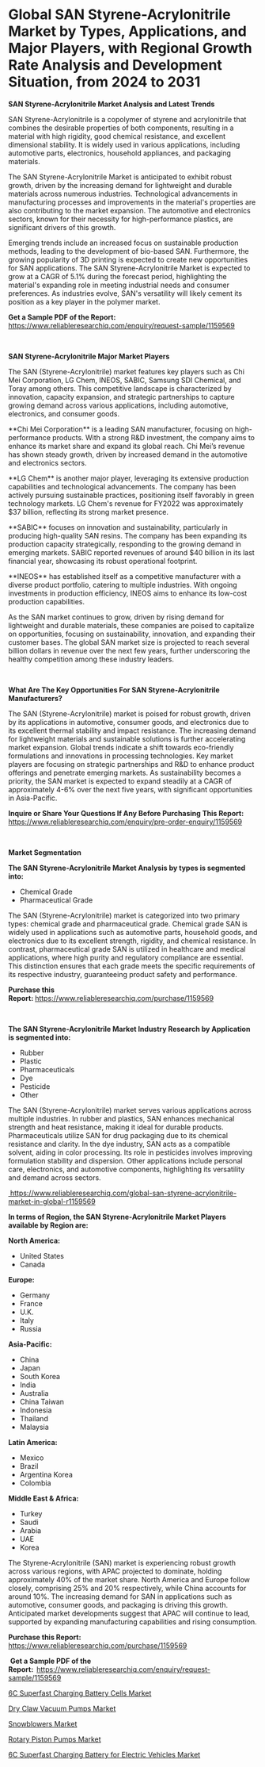 <p><h1>Global SAN Styrene-Acrylonitrile Market by Types, Applications, and Major Players, with Regional Growth Rate Analysis and Development Situation, from 2024 to 2031</h1></p><p><strong>SAN Styrene-Acrylonitrile Market Analysis and Latest Trends</strong></p>
<p><p>SAN Styrene-Acrylonitrile is a copolymer of styrene and acrylonitrile that combines the desirable properties of both components, resulting in a material with high rigidity, good chemical resistance, and excellent dimensional stability. It is widely used in various applications, including automotive parts, electronics, household appliances, and packaging materials.</p><p>The SAN Styrene-Acrylonitrile Market is anticipated to exhibit robust growth, driven by the increasing demand for lightweight and durable materials across numerous industries. Technological advancements in manufacturing processes and improvements in the material's properties are also contributing to the market expansion. The automotive and electronics sectors, known for their necessity for high-performance plastics, are significant drivers of this growth.</p><p>Emerging trends include an increased focus on sustainable production methods, leading to the development of bio-based SAN. Furthermore, the growing popularity of 3D printing is expected to create new opportunities for SAN applications. The SAN Styrene-Acrylonitrile Market is expected to grow at a CAGR of 5.1% during the forecast period, highlighting the material's expanding role in meeting industrial needs and consumer preferences. As industries evolve, SAN's versatility will likely cement its position as a key player in the polymer market.</p></p>
<p><strong>Get a Sample PDF of the Report:&nbsp;</strong> <a href="https://www.reliableresearchiq.com/enquiry/request-sample/1159569?utm_campaign=104&utm_medium=2&utm_source=Github&utm_content=ia&utm_term=05122024&utm_id=san-styrene-acrylonitrile">https://www.reliableresearchiq.com/enquiry/request-sample/1159569</a></p>
<p>&nbsp;</p>
<p><strong>SAN Styrene-Acrylonitrile Major Market Players</strong></p>
<p><p>The SAN (Styrene-Acrylonitrile) market features key players such as Chi Mei Corporation, LG Chem, INEOS, SABIC, Samsung SDI Chemical, and Toray among others. This competitive landscape is characterized by innovation, capacity expansion, and strategic partnerships to capture growing demand across various applications, including automotive, electronics, and consumer goods.</p><p>**Chi Mei Corporation** is a leading SAN manufacturer, focusing on high-performance products. With a strong R&D investment, the company aims to enhance its market share and expand its global reach. Chi Mei’s revenue has shown steady growth, driven by increased demand in the automotive and electronics sectors.</p><p>**LG Chem** is another major player, leveraging its extensive production capabilities and technological advancements. The company has been actively pursuing sustainable practices, positioning itself favorably in green technology markets. LG Chem's revenue for FY2022 was approximately $37 billion, reflecting its strong market presence.</p><p>**SABIC** focuses on innovation and sustainability, particularly in producing high-quality SAN resins. The company has been expanding its production capacity strategically, responding to the growing demand in emerging markets. SABIC reported revenues of around $40 billion in its last financial year, showcasing its robust operational footprint.</p><p>**INEOS** has established itself as a competitive manufacturer with a diverse product portfolio, catering to multiple industries. With ongoing investments in production efficiency, INEOS aims to enhance its low-cost production capabilities.</p><p>As the SAN market continues to grow, driven by rising demand for lightweight and durable materials, these companies are poised to capitalize on opportunities, focusing on sustainability, innovation, and expanding their customer bases. The global SAN market size is projected to reach several billion dollars in revenue over the next few years, further underscoring the healthy competition among these industry leaders.</p></p>
<p>&nbsp;</p>
<p><strong>What Are The Key Opportunities For SAN Styrene-Acrylonitrile Manufacturers?</strong></p>
<p><p>The SAN (Styrene-Acrylonitrile) market is poised for robust growth, driven by its applications in automotive, consumer goods, and electronics due to its excellent thermal stability and impact resistance. The increasing demand for lightweight materials and sustainable solutions is further accelerating market expansion. Global trends indicate a shift towards eco-friendly formulations and innovations in processing technologies. Key market players are focusing on strategic partnerships and R&D to enhance product offerings and penetrate emerging markets. As sustainability becomes a priority, the SAN market is expected to expand steadily at a CAGR of approximately 4-6% over the next five years, with significant opportunities in Asia-Pacific.</p></p>
<p><strong>Inquire or Share Your Questions If Any Before Purchasing This Report:</strong> <a href="https://www.reliableresearchiq.com/enquiry/pre-order-enquiry/1159569?utm_campaign=104&utm_medium=2&utm_source=Github&utm_content=ia&utm_term=05122024&utm_id=san-styrene-acrylonitrile">https://www.reliableresearchiq.com/enquiry/pre-order-enquiry/1159569</a></p>
<p>&nbsp;</p>
<p><strong>Market Segmentation</strong></p>
<p><strong>The SAN Styrene-Acrylonitrile Market Analysis by types is segmented into:</strong></p>
<p><ul><li>Chemical Grade</li><li>Pharmaceutical Grade</li></ul></p>
<p><p>The SAN (Styrene-Acrylonitrile) market is categorized into two primary types: chemical grade and pharmaceutical grade. Chemical grade SAN is widely used in applications such as automotive parts, household goods, and electronics due to its excellent strength, rigidity, and chemical resistance. In contrast, pharmaceutical grade SAN is utilized in healthcare and medical applications, where high purity and regulatory compliance are essential. This distinction ensures that each grade meets the specific requirements of its respective industry, guaranteeing product safety and performance.</p></p>
<p><strong>Purchase this Report:&nbsp;</strong><a href="https://www.reliableresearchiq.com/purchase/1159569?utm_campaign=104&utm_medium=2&utm_source=Github&utm_content=ia&utm_term=05122024&utm_id=san-styrene-acrylonitrile">https://www.reliableresearchiq.com/purchase/1159569</a></p>
<p>&nbsp;</p>
<p><strong>The SAN Styrene-Acrylonitrile Market Industry Research by Application is segmented into:</strong></p>
<p><ul><li>Rubber</li><li>Plastic</li><li>Pharmaceuticals</li><li>Dye</li><li>Pesticide</li><li>Other</li></ul></p>
<p><p>The SAN (Styrene-Acrylonitrile) market serves various applications across multiple industries. In rubber and plastics, SAN enhances mechanical strength and heat resistance, making it ideal for durable products. Pharmaceuticals utilize SAN for drug packaging due to its chemical resistance and clarity. In the dye industry, SAN acts as a compatible solvent, aiding in color processing. Its role in pesticides involves improving formulation stability and dispersion. Other applications include personal care, electronics, and automotive components, highlighting its versatility and demand across sectors.</p></p>
<p><a href="https://www.reliableresearchiq.com/global-san-styrene-acrylonitrile-market-in-global-r1159569?utm_campaign=104&utm_medium=2&utm_source=Github&utm_content=ia&utm_term=05122024&utm_id=san-styrene-acrylonitrile">&nbsp;https://www.reliableresearchiq.com/global-san-styrene-acrylonitrile-market-in-global-r1159569</a></p>
<p><strong>In terms of Region, the SAN Styrene-Acrylonitrile Market Players available by Region are:</strong></p>
<p>
    <p> <strong> North America: </strong>
        <ul>
            <li>United States</li>
            <li>Canada</li>
        </ul>
        </p> 
    <p> <strong> Europe: </strong>
        <ul>
            <li>Germany</li>
            <li>France</li>
            <li>U.K.</li>
            <li>Italy</li>
            <li>Russia</li>
        </ul>
        </p> 
    <p> <strong> Asia-Pacific: </strong>
        <ul>
            <li>China</li>
            <li>Japan</li>
            <li>South Korea</li>
            <li>India</li>
            <li>Australia</li>
            <li>China Taiwan</li>
            <li>Indonesia</li>
            <li>Thailand</li>
            <li>Malaysia</li>
        </ul>
        </p> 
    <p> <strong> Latin America: </strong>
        <ul>
            <li>Mexico</li>
            <li>Brazil</li>
            <li>Argentina Korea</li>
            <li>Colombia</li>
        </ul>
        </p> 
    <p> <strong> Middle East & Africa: </strong>
        <ul>
            <li>Turkey</li>
            <li>Saudi</li>
            <li>Arabia</li>
            <li>UAE</li>
            <li>Korea</li>
        </ul>
    </p>
    </p>
<p><p>The Styrene-Acrylonitrile (SAN) market is experiencing robust growth across various regions, with APAC projected to dominate, holding approximately 40% of the market share. North America and Europe follow closely, comprising 25% and 20% respectively, while China accounts for around 10%. The increasing demand for SAN in applications such as automotive, consumer goods, and packaging is driving this growth. Anticipated market developments suggest that APAC will continue to lead, supported by expanding manufacturing capabilities and rising consumption.</p></p>
<p><strong>Purchase this Report: </strong><a href="https://www.reliableresearchiq.com/purchase/1159569?utm_campaign=104&utm_medium=2&utm_source=Github&utm_content=ia&utm_term=05122024&utm_id=san-styrene-acrylonitrile">https://www.reliableresearchiq.com/purchase/1159569</a></p>
<p>&nbsp;<strong>Get a Sample PDF of the Report:&nbsp;&nbsp;</strong><a href="https://www.reliableresearchiq.com/enquiry/request-sample/1159569?utm_campaign=104&utm_medium=2&utm_source=Github&utm_content=ia&utm_term=05122024&utm_id=san-styrene-acrylonitrile">https://www.reliableresearchiq.com/enquiry/request-sample/1159569</a></p>
<p><strong></strong></p>
<p><p><a href="https://issuu.com/reportprime-2/docs/6c-superfast-charging-battery-cells-market-size-20?utm_campaign=104&utm_medium=2&utm_source=Github&utm_content=ia&utm_term=05122024&utm_id=san-styrene-acrylonitrile">6C Superfast Charging Battery Cells Market</a></p><p><a href="https://www.linkedin.com/pulse/dry-claw-vacuum-pumps-market-projections-2024-2031-growing-xnbyf?utm_campaign=104&utm_medium=2&utm_source=Github&utm_content=ia&utm_term=05122024&utm_id=san-styrene-acrylonitrile">Dry Claw Vacuum Pumps Market</a></p><p><a href="https://www.linkedin.com/pulse/competitive-analysis-snowblowers-market-from-2024-2031-137-3kkbf?utm_campaign=104&utm_medium=2&utm_source=Github&utm_content=ia&utm_term=05122024&utm_id=san-styrene-acrylonitrile">Snowblowers Market</a></p><p><a href="https://www.linkedin.com/pulse/rotary-piston-pumps-market-research-2024-2031-growth-opportunities-ry5bf?utm_campaign=104&utm_medium=2&utm_source=Github&utm_content=ia&utm_term=05122024&utm_id=san-styrene-acrylonitrile">Rotary Piston Pumps Market</a></p><p><a href="https://issuu.com/reportprime-2/docs/6c-superfast-charging-battery-for-electric-vehicle?utm_campaign=104&utm_medium=2&utm_source=Github&utm_content=ia&utm_term=05122024&utm_id=san-styrene-acrylonitrile">6C Superfast Charging Battery for Electric Vehicles Market</a></p></p>